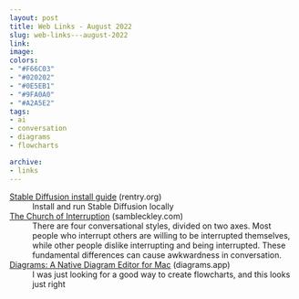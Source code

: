 ```yaml
---
layout: post
title: Web Links - August 2022
slug: web-links---august-2022
link: 
image: 
colors:
- "#F66C03"
- "#020202"
- "#0E5EB1"
- "#9FA0A0"
- "#A2A5E2"
tags: 
- ai  
- conversation  
- diagrams  
- flowcharts

archive:
- links
---
```


<dl>
  <dt>
    <a href="https://rentry.org/SDInstallGuide">Stable Diffusion install guide</a>
    <span class="post-meta">(rentry.org)</span>
  </dt>
  <dd>Install and run Stable Diffusion locally</dd>
  <dt>
    <a href="https://sambleckley.com/writing/church-of-interruption.html">The Church of Interruption</a>
    <span class="post-meta">(sambleckley.com)</span>
  </dt>
  <dd>There are four conversational styles, divided on two axes. Most people who interrupt others are willing to be interrupted themselves, while other people dislike interrupting and being interrupted. These fundamental differences can cause awkwardness in conversation.</dd>
  <dt>
    <a href="https://diagrams.app/">Diagrams: A Native Diagram Editor for Mac</a>
    <span class="post-meta">(diagrams.app)</span>
  </dt>
  <dd>I was just looking for a good way to create flowcharts, and this looks just right</dd>
</dl>
